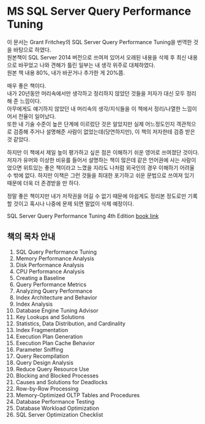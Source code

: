 # MS SQL Server Query Performance Tuning


이 문서는 Grant Fritchey의 SQL Server Query Performance Tuning을 번역한 것을 바탕으로 하였다.  
원본책이 SQL Server 2014 버전으로 쓰여져 있어서 오래된 내용을 삭제 후 최신 내용으로 바꾸었고 나와 견해가 틀린 일부는 내 생각 위주로 대체하였다.  
원본 책 내용 80%, 내가 바꾼거나 추가한 게 20%쯤.

매우 좋은 책이다.  
내가 20년동안 머리속에서만 생각하고 정리하지 않았던 것들을 저자가 대신 모두 정리해 준 느낌이다.  
아무에게도 얘기하지 않았던 내 머리속의 생각/지식들을 이 책에서 정리/나열한 느낌이어서 전율이 일어났다.  
또한 내 기술 수준이 높은 단계에 이르렀단 것은 알았지만 실제 어느정도인지 객관적으로 검증해 주거나 설명해준 사람이 없었는데(당연하지만), 이 책의 저자한테 검증 받은 것 같았다.

하지만 이 책에서 제일 높이 평가하고 싶은 점은 이해하기 쉬운 영어로 쓰여졌단 것이다. 저자가 유머와 이상한 비유를 들어서 설명하는 책이 많은데 같은 언어권에 사는 사람이었으면 위트있는 좋은 책이라고 느꼈을 지라도 나처럼 외국인의 경우 이해하기 어려울 수 밖에 없다. 하지만 이책은 그런 것들을 최대한 포기하고 쉬운 문법으로 쓰여져 있기 때문에 더욱 더 존경받을 만 하다.


정말 좋은 책이지만 내가 저작권을 어길 수 없기 때문에 아쉽게도 정리본 정도로만 기록할 것이고 혹시나 나중에 문제 되면 말없이
삭제 예정이다.


SQL Server Query Performance Tuning 4th Edition [book link](https://www.amazon.com/SQL-Server-Query-Performance-Tuning-ebook/dp/B01JC6P8MC)

## 책의 목차 안내

1. SQL Query Performance Tuning
2. Memory Performance Analysis
3. Disk Performance Analysis
4. CPU Performance Analysis
5. Creating a Baseline
6. Query Performance Metrics
7. Analyzing Query Performance
8. Index Architecture and Behavior 
9. Index Analysis
10. Database Engine Tuning Advisor
11. Key Lookups and Solutions
12. Statistics, Data Distribution, and Cardinality
13. Index Fragmentation
14. Execution Plan Generation
15. Execution Plan Cache Behavior
16. Parameter Sniffing
17. Query Recompilation
18. Query Design Analysis
19. Reduce Query Resource Use
20.  Blocking and Blocked Processes
21. Causes and Solutions for Deadlocks
22. Row-by-Row Processing
23. Memory-Optimized OLTP Tables and Procedures
24. Database Performance Testing
25. Database Workload Optimization
26.  SQL Server Optimization Checklist

